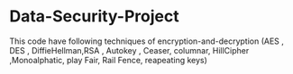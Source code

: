 # Data-Security-Project
This code have following techniques of encryption-and-decryption (AES , DES , DiffieHellman,RSA , Autokey , Ceaser, columnar, HillCipher ,Monoalphatic, play Fair, Rail Fence, reapeating keys)
